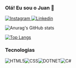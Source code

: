 ### Olá! Eu sou o Juan 👋


<a href="https://www.instagram.com/holzjuan/" target="_blank">
    <img alt="Instagram" src="https://img.shields.io/badge/Instagram-E4405F?style=for-the-badge&logo=instagram&logoColor=white">
</a>
<a href="https://www.linkedin.com/in/holzjuang/" target="_blank">
    <img alt="Linkedin" src="https://img.shields.io/badge/LinkedIn-0077B5?style=for-the-badge&logo=linkedin&logoColor=white">
</a>

<br />


![Anurag's GitHub stats](https://github-readme-stats.vercel.app/api?username=holzjuann&show_icons=true&theme=transparent)

[![Top Langs](https://github-readme-stats.vercel.app/api/top-langs/?username=holzjuann&layout=donut&&theme=transparent)](https://github.com/holzjuann/github-readme-stats)

### Tecnologias

<div style="display:flex;">
    <img alt="HTML5" src="https://img.shields.io/badge/HTML5-E34F26?style=for-the-badge&logo=html5&logoColor=white">
    <img alt="CSS" src="https://img.shields.io/badge/CSS3-1572B6?style=for-the-badge&logo=css3&logoColor=white">
    <img alt="DOTNET" src="https://img.shields.io/badge/.NET-5C2D91?style=for-the-badge&logo=.net&logoColor=white">
    <img alt="C#" src="https://img.shields.io/badge/C%23-239120?style=for-the-badge&logo=c-sharp&logoColor=white" />
</div>
